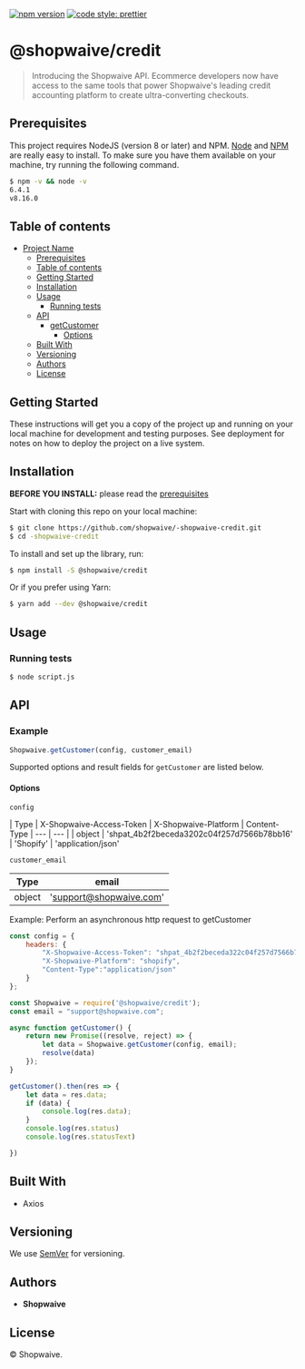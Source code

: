 ﻿[![npm version](https://d25lcipzij17d.cloudfront.net/badge.svg?id=js&r=r&ts=1683906897&type=6e&v=1.0.0&x2=0)](https://www.npmjs.com/package/@shopwaive/credit)
[![code style: prettier](https://img.shields.io/badge/code_style-prettier-ff69b4.svg?style=flat-square)](https://github.com/prettier/prettier)

# @shopwaive/credit

> Introducing the Shopwaive API. Ecommerce developers now have access to the same tools that power Shopwaive's leading credit accounting platform to create ultra-converting checkouts.

## Prerequisites

This project requires NodeJS (version 8 or later) and NPM.
[Node](http://nodejs.org/) and [NPM](https://npmjs.org/) are really easy to install.
To make sure you have them available on your machine,
try running the following command.

```sh
$ npm -v && node -v
6.4.1
v8.16.0
```

## Table of contents

- [Project Name](#project-name)
  - [Prerequisites](#prerequisites)
  - [Table of contents](#table-of-contents)
  - [Getting Started](#getting-started)
  - [Installation](#installation)
  - [Usage](#usage)
    - [Running tests](#running-tests)
  - [API](#api)
    - [getCustomer](#getcustomer)
      - [Options](#options)
  - [Built With](#built-with)
  - [Versioning](#versioning)
  - [Authors](#authors)
  - [License](#license)

## Getting Started

These instructions will get you a copy of the project up and running on your local machine for development and testing purposes. See deployment for notes on how to deploy the project on a live system.

## Installation

**BEFORE YOU INSTALL:** please read the [prerequisites](#prerequisites)

Start with cloning this repo on your local machine:

```sh
$ git clone https://github.com/shopwaive/-shopwaive-credit.git
$ cd -shopwaive-credit
```

To install and set up the library, run:

```sh
$ npm install -S @shopwaive/credit
```

Or if you prefer using Yarn:

```sh
$ yarn add --dev @shopwaive/credit
```

## Usage

### Running tests

```sh
$ node script.js
```

## API

### Example

```js
Shopwaive.getCustomer(config, customer_email)
```

Supported options and result fields for `getCustomer` are listed below.

#### Options

`config`

| Type | X-Shopwaive-Access-Token | X-Shopwaive-Platform | Content-Type
| --- | --- |
| object | '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16' | 'Shopify' | 'application/json'

`customer_email`

| Type | email
| --- | --- |
| object | 'support@shopwaive.com'

Example:
Perform an asynchronous http request to getCustomer

```js
const config = {
    headers: {
        "X-Shopwaive-Access-Token": "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6",
        "X-Shopwaive-Platform": "shopify",
        "Content-Type":"application/json"
    }
};

const Shopwaive = require('@shopwaive/credit');
const email = "support@shopwaive.com";

async function getCustomer() {
    return new Promise((resolve, reject) => {
        let data = Shopwaive.getCustomer(config, email);
        resolve(data)
    });
}

getCustomer().then(res => {
    let data = res.data;
    if (data) {
        console.log(res.data);
    }
    console.log(res.status)
    console.log(res.statusText)

})
```

## Built With

* Axios

## Versioning

We use [SemVer](http://semver.org/) for versioning.

## Authors

* **Shopwaive**

## License

© Shopwaive.
